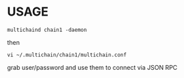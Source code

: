 # USAGE

```shell
multichaind chain1 -daemon
```

then 

```shell
vi ~/.multichain/chain1/multichain.conf
```

grab user/password and use them to connect via JSON RPC
